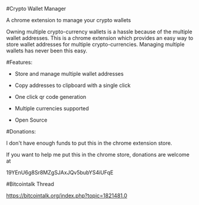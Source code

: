 #Crypto Wallet Manager



A chrome extension to manage your crypto wallets



Owning multiple crypto-currency wallets is a hassle because of the multiple wallet addresses. 
This is a chrome extension which provides an easy way to store wallet addresses for multiple crypto-currencies.
Managing multiple wallets has never been this easy.


#Features:

- Store and manage multiple wallet addresses

- Copy addresses to clipboard with a single click

- One click qr code generation

- Multiple currencies supported

- Open Source



#Donations:

I don't have enough funds to put this in the chrome extension store.



If you want to help me put this in the chrome store, donations are welcome at



19YEnU6g8Sr8MZgSJAxJQv5bubYS4iUFqE



#Bitcointalk Thread

https://bitcointalk.org/index.php?topic=1821481.0